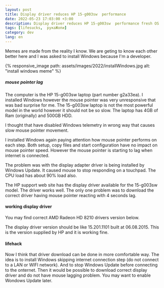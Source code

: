 ```yaml
---
layout: post
title: Display driver reduces HP 15-g003sw  performance
date: 2022-05-23 17:03:00 +3:00
description: Display driver reduces HP 15-g003sw  performance fresh OS setup when Windows update downloads drivers mouse pointer starts to lag
tags: [lifesucks,  рукаЖопи]
category: dev
lang: en
---
```


Memes are made from the reality I know.
We are geting to know each other better here and I was asked to install Windows because I'm a developer.

{% responsive_image path: assets/images/2022/installWindows.jpg alt: "install windows meme" %}

##### mouse pointer lag
The computer is the HP 15-g003sw laptop (part number g2a33ea).
I installed Windows however the mouse pointer was very unresponsive that was bad surprise for me.
The 15-g003sw  laptop is not the most powerful model in the world however it should not be so slow.
The laptop has 4GB of Ram (originally) and 500GB HDD.

I thought that have disabled Windows telemetry in wrong way that causes slow mouse pointer movement.

I installed Windows again paying attention how mouse pointer performs on each step.
Both setup, copy files and start configuration have no impact on mouse pointer speed.
However the mouse pointer is starting to lag when internet is connected.

The problem was with the display adapter driver is being installed by Windows Update.
It caused mouse to stop responding on a touchpad.
The CPU load has about 90% load  also.

The HP support web site has the display driver available for the 15-g003sw model.  The driver works well. 
The only one problem was to download the correct  driver having mouse pointer reacting with 4 seconds lag.

#### working display driver 
You may find correct  AMD Radeon HD 8210  drivers version below.

The display driver version should be like 15.201.1101 built at 06.08.2015. This is the version supplied by HP and it is working fine.

#### lifehack
Now I think that driver download can be done in more comfortable way.
The idea is to install Windows skipping internet connection step (do not connect to a LAN or WIFI network).
And to stop Windows Update before connecting to the onternet. 
Then it would be possible to download correct display driver and do not have mouse lagging problem. 
You may want to enable Wondows Update later.

